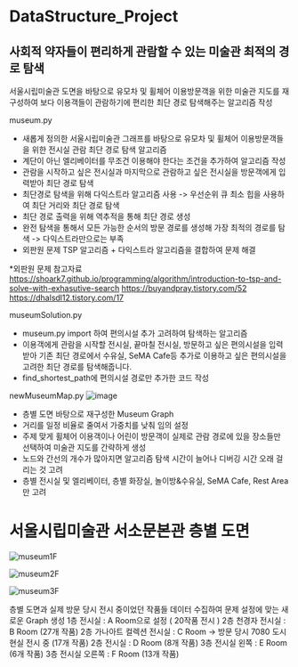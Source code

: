# DataStructure_Project

## 사회적 약자들이 편리하게 관람할 수 있는 미술관 최적의 경로 탐색 ##
서울시립미술관 도면을 바탕으로 유모차 및 휠체어 이용방문객을 위한 미술관 지도를 재구성하여 보다 이용객들이 관람하기에 편리한 최단 경로 탐색해주는 알고리즘 작성

 museum.py 
- 새롭게 정의한 서울시립미술관 그래프를 바탕으로 유모차 및 휠체어 이용방문객들을 위한 전시실 관람 최단 경로 탐색 알고리즘 
- 계단이 아닌 엘리베이터를 무조건 이용해야 한다는 조건을 추가하여 알고리즘 작성
- 관람을 시작하고 싶은 전시실과 마지막으로 관람하고 싶은 전시실을 방문객에게 입력받아 최단 경로 탐색
- 최단경로 탐색을 위해 다익스트라 알고리즘 사용 -> 우선순위 큐 최소 힙을 사용하여 최단 거리와 최단 경로 탐색
- 최단 경로 출력을 위해 역추적을 통해 최단 경로 생성
- 완전 탐색을 통해서 모든 가능한 순서의 방문 경로를 생성해 가장 최적의 경로를 탐색 -> 다익스트라만으로는 부족
- 외판원 문제 TSP 알고리즘 + 다익스트라 알고리즘을 결합하여 문제 해결
  
*외판원 문제 참고자료
https://shoark7.github.io/programming/algorithm/introduction-to-tsp-and-solve-with-exhasutive-search
https://buyandpray.tistory.com/52
https://dhalsdl12.tistory.com/17

 museumSolution.py
- museum.py import 하여 편의시설 추가 고려하여 탐색하는 알고리즘
- 이용객에게 관람을 시작할 전시실, 끝마칠 전시실, 방문하고 싶은 편의시설을 입력받아 기존 최단 경로에서 수유실, SeMA Cafe등 추가로 이용하고 싶은 편의시설을 고려한 최단 경로를 탐색해줍니다.
- find_shortest_path에 편의시설 경로만 추가한 코드 작성

 newMuseumMap.py
![image](https://github.com/askjiyun/DataStructure_Project/assets/104126233/ff0c63c9-b98c-42db-83e8-04a3f6e2ea33)

- 층별 도면 바탕으로 재구성한 Museum Graph 
- 거리를 일정 비율로 줄여서 가중치를 낮춰 임의 설정
- 주제 맞게 휠체어 이용객이나 어린이 방문객이 실제로 관람 경로에 있을 장소들만 선택하여 미술관 지도를 간략하게 생성
- 노드와 간선의 개수가 많아지면 알고리즘 탐색 시간이 늘어나 디버깅 시간 오래 걸리는 것 고려
- 층별 전시실 및 엘리베이터, 층별 화장실, 놀이방&수유실, SeMA Cafe, Rest Area만 고려

# 서울시립미술관 서소문본관 층별 도면

![museum1F](https://github.com/askjiyun/DataStructure_Project/assets/104126233/52cb371c-37d2-495a-9af5-91b71f215da8)

![museum2F](https://github.com/askjiyun/DataStructure_Project/assets/104126233/29d64a0b-827c-43e4-b5ef-bf437317bdee)

![museum3F](https://github.com/askjiyun/DataStructure_Project/assets/104126233/58ac0b8b-2597-40b9-9398-7d373dfb0907)

층별 도면과 실제 방문 당시 전시 중이었던 작품들 데이터 수집하여 문제 설정에 맞는 새로운 Graph 생성
1층 전시실 : A Room으로 설정 ( 20작품 전시 )
2층 천경자 전시실 : B Room  (27개 작품)
2층 가나아트 컬렉션 전시실 : C Room -> 방문 당시 7080 도시현실 전시 중 (17개 작품) 
2층 전시실 : D Room (8개 작품)
3층 전시실 왼쪽 : E Room (6개 작품)
3층 전시실 오른쪽 : F Room (13개 작품) 

